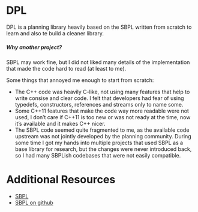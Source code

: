 DPL
===

DPL is a planning library heavily based on the SBPL written from scratch to
  learn and also te build a cleaner library.



##### Why another project?
SBPL may work fine, but I did not liked many details of the implementation
  that made the code hard to read (at least to me).

Some things that annoyed me enough to start from scratch:
  * The C++ code was heavily C-like, not using many features that help to
      write consise and clear code. I felt that developers had fear of using
      typedefs, constructors, references and streams only to name some.
  * Some C++11 features that make the code way more readable were not used,
      I don’t care if C++11 is too new or was not ready at the time, now
      it’s available and it makes C++ nicer.
  * The SBPL code seemed quite fragmented to me, as the available code upstream
      was not jointly developed by the planning community. During some time I
      got my hands into multiple projects that used SBPL as a base library for
      research, but the changes were never introduced back, so I had many
      SBPLish codebases that were not easily compatible.


Additional Resources
====================
  * [SBPL](http://www.sbpl.net/)
  * [SBPL on github](https://github.com/sbpl/sbpl)
